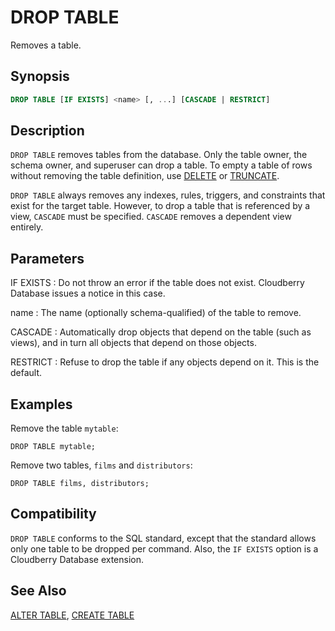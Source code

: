 # DROP TABLE

Removes a table.

## Synopsis

```sql
DROP TABLE [IF EXISTS] <name> [, ...] [CASCADE | RESTRICT]
```

## Description

`DROP TABLE` removes tables from the database. Only the table owner, the schema owner, and superuser can drop a table. To empty a table of rows without removing the table definition, use [DELETE](/docs/sql-statements/sql-statement-delete.md) or [TRUNCATE](/docs/sql-statements/sql-statement-truncate.md).

`DROP TABLE` always removes any indexes, rules, triggers, and constraints that exist for the target table. However, to drop a table that is referenced by a view, `CASCADE` must be specified. `CASCADE` removes a dependent view entirely.

## Parameters

IF EXISTS
:   Do not throw an error if the table does not exist. Cloudberry Database issues a notice in this case.

name
:   The name (optionally schema-qualified) of the table to remove.

CASCADE
:   Automatically drop objects that depend on the table (such as views), and in turn all objects that depend on those objects.

RESTRICT
:   Refuse to drop the table if any objects depend on it. This is the default.

## Examples

Remove the table `mytable`:

```
DROP TABLE mytable;
```

Remove two tables, `films` and `distributors`:

```
DROP TABLE films, distributors;
```

## Compatibility

`DROP TABLE` conforms to the SQL standard, except that the standard allows only one table to be dropped per command. Also, the `IF EXISTS` option is a Cloudberry Database extension.

## See Also

[ALTER TABLE](/docs/sql-statements/sql-statement-alter-table.md), [CREATE TABLE](/docs/sql-statements/sql-statement-create-table.md)



